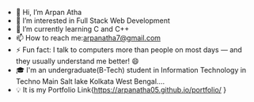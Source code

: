 - 👋 Hi, I’m Arpan Atha
- 👀 I’m interested in Full Stack Web Development
- 🌱 I’m currently learning C and C++
- 📫 How to reach me:arpanatha7@gmail.com
- ⚡ Fun fact: I talk to computers more than people on most days — and they usually understand me better! 😄
- 🎓 I'm an undergraduate(B-Tech) student in Information Technology in Techno Main Salt lake Kolkata West Bengal....
-  💡 It is my Portfolio Link{https://arpanatha05.github.io/portfolio/ }

  

<!---
Arpanatha05/Arpanatha05 is a ✨ special ✨ repository because its `README.md` (this file) appears on your GitHub profile.
You can click the Preview link to take a look at your changes.
--->
